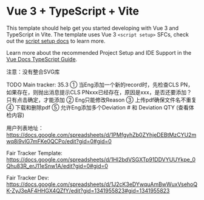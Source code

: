 # Vue 3 + TypeScript + Vite

This template should help get you started developing with Vue 3 and TypeScript in Vite. The template uses Vue 3 `<script setup>` SFCs, check out the [script setup docs](https://v3.vuejs.org/api/sfc-script-setup.html#sfc-script-setup) to learn more.

Learn more about the recommended Project Setup and IDE Support in the [Vue Docs TypeScript Guide](https://vuejs.org/guide/typescript/overview.html#project-setup).

注意：没有整合SVG库

TODO
Main tracker:
35.3
① 当Eng添加一个新的record时，先检查CLS PN，如果存在，则抛出消息提示CLS PNxxx已经存在，原因是xxx，是否还要添加？
只有点击确定，才能添加
② Eng只能修改Reason
③ 上传pdf确保文件名不重复
④ 下载和删除pdf
⑤ 允许Eng添加多个Deviation # 和 Deviation QTY (查看体检内容)

用户列表地址：
https://docs.google.com/spreadsheets/d/1PMfgyhZb0ZYhjeDEBtMzCYU2mwq8i9vlG7mFKe0QCPo/edit?gid=0#gid=0

Fair Tracker Template:
https://docs.google.com/spreadsheets/d/1HI2bdVSGXTp91DDVYUUYkpe_0Qhu83R_erJ11eSnw1A/edit?gid=0#gid=0

Fair Tracker Dev:
https://docs.google.com/spreadsheets/d/1J2cK3eDYwquAmBwWuxVsehoQK-ZyJ3eAF4HHGX4QZfY/edit?gid=1341955823#gid=1341955823